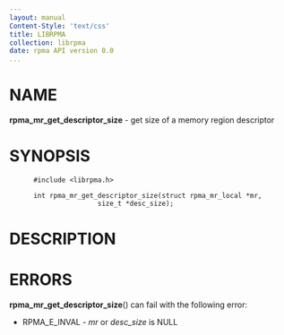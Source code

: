 ```yaml
---
layout: manual
Content-Style: 'text/css'
title: LIBRPMA
collection: librpma
date: rpma API version 0.0
...
```


[comment]: <> (SPDX-License-Identifier: BSD-3-Clause)
[comment]: <> (Copyright 2020, Intel Corporation)

NAME
====

**rpma\_mr\_get\_descriptor\_size** - get size of a memory region
descriptor

SYNOPSIS
========

          #include <librpma.h>

          int rpma_mr_get_descriptor_size(struct rpma_mr_local *mr,
                          size_t *desc_size);

DESCRIPTION
===========

ERRORS
======

**rpma\_mr\_get\_descriptor\_size**() can fail with the following error:

-   RPMA\_E\_INVAL - *mr* or *desc\_size* is NULL
